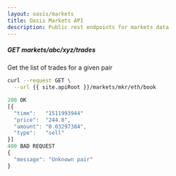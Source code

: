 ```yaml
---
layout: oasis/markets
title: Oasis Markets API
description: Public rest endpoints for markets data
---
```


##### GET markets/abc/xyz/trades

Get the list of trades for a given pair

```bash
curl --request GET \
  --url {{ site.apiRoot }}/markets/mkr/eth/book
```

```javascript
200 OK
[{
  "time":   "1511993944"
  "price":  "244.8",
  "amount": "0.03297384",
  "type":   "sell"
}]
400 BAD REQUEST
{
  "message": "Unknown pair"
}
```
